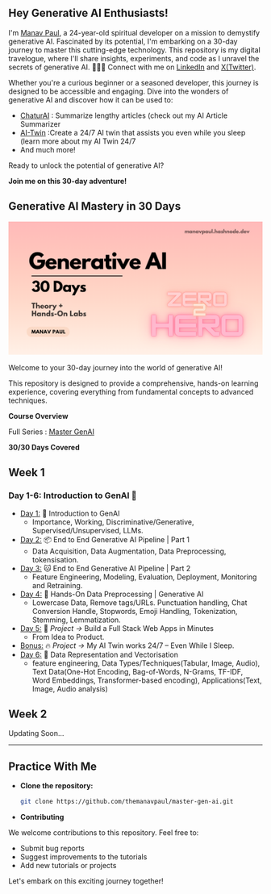 ## Hey Generative AI Enthusiasts! 

I'm [Manav Paul](https://linktr.ee/themanavpaul), a 24-year-old spiritual developer on a mission to demystify generative AI. Fascinated by its potential, I'm embarking on a 30-day journey to master this cutting-edge technology. This repository is my digital travelogue, where I'll share insights, experiments, and code as I unravel the secrets of generative AI.
👨🏻‍💻 Connect with me on [LinkedIn](https://www.linkedin.com/in/manav-paul/) and [X(Twitter)](https://x.com/themanavpaul).

Whether you're a curious beginner or a seasoned developer, this journey is designed to be accessible and engaging. Dive into the wonders of generative AI and discover how it can be used to:

* [ChaturAI](https://chaturai.netlify.app/) : Summarize lengthy articles (check out my AI Article Summarizer
* [AI-Twin](https://manavpaul.hashnode.dev/my-ai-twin-works-247-even-while-i-sleep) :Create a 24/7 AI twin that assists you even while you sleep (learn more about my AI Twin 24/7
* And much more!

Ready to unlock the potential of generative AI?

**Join me on this 30-day adventure!**


## Generative AI Mastery in 30 Days

![Master Generative AI in 30 Days](https://github.com/themanavpaul/master-gen-ai/blob/main/Genai.png)


Welcome to your 30-day journey into the world of generative AI!

This repository is designed to provide a comprehensive, hands-on learning experience, covering everything from fundamental concepts to advanced techniques.

**Course Overview**

Full Series : [Master GenAI](https://manavpaul.hashnode.dev/series/generative-ai)

**30/30 Days Covered**
## Week 1
### Day 1-6: Introduction to GenAI 🔄
- [Day 1:](https://manavpaul.hashnode.dev/day-1-introduction-to-generative-ai) 🔄 Introduction to GenAI
    - Importance, Working, Discriminative/Generative, Supervised/Unsupervised, LLMs.
- [Day 2:](https://manavpaul.hashnode.dev/day-2-end-to-end-generative-ai-pipeline-part-1) 📦 End to End Generative AI Pipeline | Part 1
    - Data Acquisition, Data Augmentation,  Data Preprocessing, tokensisation.
- [ Day 3:](https://manavpaul.hashnode.dev/day-3-end-to-end-generative-ai-pipeline-part-2) 🐱 End to End Generative AI Pipeline | Part 2
   - Feature Engineering, Modeling, Evaluation, Deployment, Monitoring and Retraining.
- [Day 4:](https://manavpaul.hashnode.dev/day-4-hands-on-data-preprocessing-generative-ai) 🚀 Hands-On Data Preprocessing | Generative AI
    - Lowercase Data, Remove tags/URLs. Punctuation handling, Chat Conversion Handle, Stopwords, Emoji Handling, Tokenization, Stemming, Lemmatization.
- [ Day 5:](https://manavpaul.hashnode.dev/day-530-genai-series-build-a-sorting-visualizing-app-with-socratic-method-in-minutes-with-boltnew) 🎯 *Project ->* Build a Full Stack Web Apps in Minutes
    - From Idea to Product.
- [Bonus:](https://manavpaul.hashnode.dev/my-ai-twin-works-247-even-while-i-sleep) 🔥 *Project ->* My AI Twin works 24/7 – Even While I Sleep.
- [Day 6:](https://manavpaul.hashnode.dev/series/generative-ai) 🍇 Data Representation and Vectorisation
    - feature engineering, Data Types/Techniques(Tabular, Image, Audio), Text Data(One-Hot Encoding, Bag-of-Words, N-Grams, TF-IDF, Word Embeddings, Transformer-based encoding), Applications(Text, Image, Audio analysis)
  
## Week 2
   Updating Soon...
   
---
## Practice With Me

- **Clone the repository:**

   ```bash
   git clone https://github.com/themanavpaul/master-gen-ai.git

- **Contributing**

We welcome contributions to this repository. Feel free to:

- Submit bug reports
- Suggest improvements to the tutorials
- Add new tutorials or projects

Let's embark on this exciting journey together!

